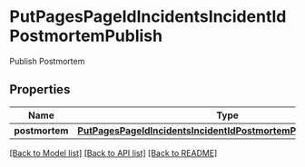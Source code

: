 # PutPagesPageIdIncidentsIncidentIdPostmortemPublish

Publish Postmortem
## Properties
Name | Type | Description | Notes
------------ | ------------- | ------------- | -------------
**postmortem** | [**PutPagesPageIdIncidentsIncidentIdPostmortemPublishPostmortem**](PutPagesPageIdIncidentsIncidentIdPostmortemPublishPostmortem.md) |  | [optional] 

[[Back to Model list]](../README.md#documentation-for-models) [[Back to API list]](../README.md#documentation-for-api-endpoints) [[Back to README]](../README.md)


